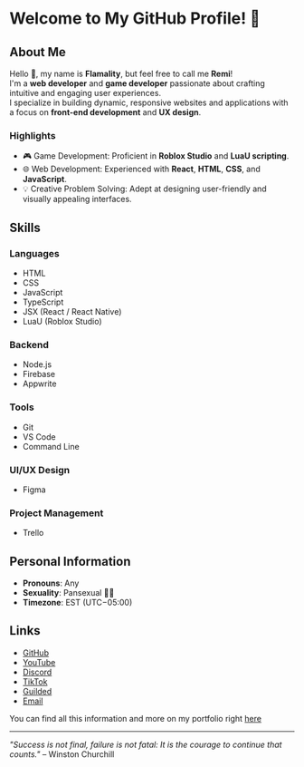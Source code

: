 # Welcome to My GitHub Profile! 👋

## About Me

Hello 👋, my name is **Flamality**, but feel free to call me **Remi**!  
I'm a **web developer** and **game developer** passionate about crafting intuitive and engaging user experiences.  
I specialize in building dynamic, responsive websites and applications with a focus on **front-end development** and **UX design**.

### Highlights

- 🎮 Game Development: Proficient in **Roblox Studio** and **LuaU scripting**.
- 🌐 Web Development: Experienced with **React**, **HTML**, **CSS**, and **JavaScript**.
- 💡 Creative Problem Solving: Adept at designing user-friendly and visually appealing interfaces.

## Skills

### Languages

- HTML
- CSS
- JavaScript
- TypeScript
- JSX (React / React Native)
- LuaU (Roblox Studio)

### Backend

- Node.js
- Firebase
- Appwrite

### Tools

- Git
- VS Code
- Command Line

### UI/UX Design

- Figma

### Project Management

- Trello

## Personal Information

- **Pronouns**: Any
- **Sexuality**: Pansexual 🏳️‍🌈
- **Timezone**: EST (UTC−05:00)

## Links

- [GitHub](https://github.com/Flamality)
- [YouTube](https://youtube.com/@UrFlamality)
- [Discord](https://discord.gg/wqNtVJ6rXh)
- [TikTok](https://tiktok.com/@flamality)
- [Guilded](https://guilded.gg/u/flamality)
- [Email](mailto:urflamality@gmail.com)

You can find all this information and more on my portfolio right [here](https://flamality.xyz)

---

_"Success is not final, failure is not fatal: It is the courage to continue that counts."_ – Winston Churchill
